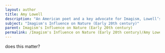 ```yaml
---
layout: author
title: Amy Lowell
description: "An American poet and a key advocate for Imagism, Lowell’s works celebrate nature through vivid depictions, with poems such as 'August,' showcasing the beauty and depth of natural environments."
subject: "Imagism's Influence on Nature (Early 20th century)"
parent: Imagism's Influence on Nature (Early 20th century)
permalink: /Imagism's Influence on Nature (Early 20th century)/Amy Lowell/
---
```


does this matter?

